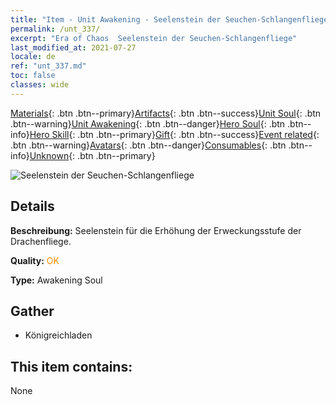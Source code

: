 ```yaml
---
title: "Item - Unit Awakening - Seelenstein der Seuchen-Schlangenfliege"
permalink: /unt_337/
excerpt: "Era of Chaos  Seelenstein der Seuchen-Schlangenfliege"
last_modified_at: 2021-07-27
locale: de
ref: "unt_337.md"
toc: false
classes: wide
---
```

 [Materials](/ItemsDE/){: .btn .btn--primary}[Artifacts](/ItemsDE/Artifacts/){: .btn .btn--success}[Unit Soul](/ItemsDE/UnitSoul/){: .btn .btn--warning}[Unit Awakening](/ItemsDE/UnitAwakening/){: .btn .btn--danger}[Hero Soul](/ItemsDE/HeroSoul/){: .btn .btn--info}[Hero Skill](/ItemsDE/HeroSkill/){: .btn .btn--primary}[Gift](/ItemsDE/Gift/){: .btn .btn--success}[Event related](/ItemsDE/Events/){: .btn .btn--warning}[Avatars](/ItemsDE/Avatars/){: .btn .btn--danger}[Consumables](/ItemsDE/Consumables/){: .btn .btn--info}[Unknown](/ItemsDE/Unknown/){: .btn .btn--primary}

 ![Seelenstein der Seuchen-Schlangenfliege](/images/u/tia_longying.jpg)

## Details
 **Beschreibung:** Seelenstein für die Erhöhung der Erweckungsstufe der Drachenfliege.

 **Quality:** <span style="color: #FF8C00">OK</span>

 **Type:** Awakening Soul

## Gather

*    Königreichladen 

## This item contains:

  None

